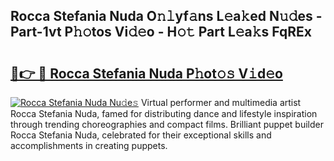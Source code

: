 ## Rocca Stefania Nuda O𝚗𝚕yf𝚊ns L𝚎a𝚔ed N𝚞𝚍es - Part-1vt P𝚑𝚘tos Vi𝚍𝚎o - H𝚘𝚝 Part L𝚎a𝚔s FqREx

# <h2><a href="http://kf2438f.oniu.top/?m=Rocca+Stefania+Nuda">🔗👉 🔴 Rocca Stefania Nuda P𝚑ot𝚘𝚜 V𝚒d𝚎o</a></h2>

[![Rocca Stefania Nuda Nu𝚍e𝚜](https://i.imgur.com/0qMVB7G.gif)](http://kf2438f.oniu.top/?m=Rocca+Stefania+Nuda)
Virtual performer and multimedia artist Rocca Stefania Nuda, famed for distributing dance and lifestyle inspiration through trending choreographies and compact films. Brilliant puppet builder Rocca Stefania Nuda, celebrated for their exceptional skills and accomplishments in creating puppets.  

